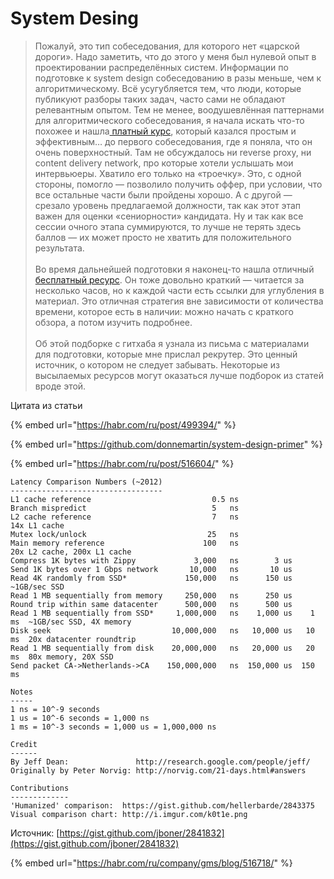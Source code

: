 # System Desing

>  Пожалуй, это тип собеседования, для которого нет «царской дороги». Надо заметить, что до этого у меня был нулевой опыт в проектировании распределённых систем. Информации по подготовке к system design собеседованию в разы меньше, чем к алгоритмическому. Всё усугубляется тем, что люди, которые публикуют разборы таких задач, часто сами не обладают релевантным опытом. Тем не менее, воодушевлённая паттернами для алгоритмического собеседования, я начала искать что-то похожее и нашла[ платный курс](https://www.educative.io/courses/grokking-the-system-design-interview), который казался простым и эффективным… до первого собеседования, где я поняла, что он очень поверхностный. Там не обсуждалось ни reverse proxy, ни content delivery network, про которые хотели услышать мои интервьюеры. Хватило его только на «троечку». Это, с одной стороны, помогло — позволило получить оффер, при условии, что все остальные части были пройдены хорошо. А с другой — срезало уровень предлагаемой должности, так как этот этап важен для оценки «сениорности» кандидата. Ну и так как все сессии очного этапа суммируются, то лучше не терять здесь баллов — их может просто не хватить для положительного результата.\
> \
> Во время дальнейшей подготовки я наконец-то нашла отличный[ бесплатный ресурс](https://github.com/donnemartin/system-design-primer). Он тоже довольно краткий — читается за несколько часов, но к каждой части есть ссылки для углубления в материал. Это отличная стратегия вне зависимости от количества времени, которое есть в наличии: можно начать с краткого обзора, а потом изучить подробнее.\
> \
> Об этой подборке с гитхаба я узнала из письма с материалами для подготовки, которые мне прислал рекрутер. Это ценный источник, о котором не следует забывать. Некоторые из высылаемых ресурсов могут оказаться лучше подборок из статей вроде этой.

Цитата из статьи

{% embed url="https://habr.com/ru/post/499394/" %}



{% embed url="https://github.com/donnemartin/system-design-primer" %}

{% embed url="https://habr.com/ru/post/516604/" %}

```
Latency Comparison Numbers (~2012)
----------------------------------
L1 cache reference                           0.5 ns
Branch mispredict                            5   ns
L2 cache reference                           7   ns                      14x L1 cache
Mutex lock/unlock                           25   ns
Main memory reference                      100   ns                      20x L2 cache, 200x L1 cache
Compress 1K bytes with Zippy             3,000   ns        3 us
Send 1K bytes over 1 Gbps network       10,000   ns       10 us
Read 4K randomly from SSD*             150,000   ns      150 us          ~1GB/sec SSD
Read 1 MB sequentially from memory     250,000   ns      250 us
Round trip within same datacenter      500,000   ns      500 us
Read 1 MB sequentially from SSD*     1,000,000   ns    1,000 us    1 ms  ~1GB/sec SSD, 4X memory
Disk seek                           10,000,000   ns   10,000 us   10 ms  20x datacenter roundtrip
Read 1 MB sequentially from disk    20,000,000   ns   20,000 us   20 ms  80x memory, 20X SSD
Send packet CA->Netherlands->CA    150,000,000   ns  150,000 us  150 ms

Notes
-----
1 ns = 10^-9 seconds
1 us = 10^-6 seconds = 1,000 ns
1 ms = 10^-3 seconds = 1,000 us = 1,000,000 ns

Credit
------
By Jeff Dean:               http://research.google.com/people/jeff/
Originally by Peter Norvig: http://norvig.com/21-days.html#answers

Contributions
-------------
'Humanized' comparison:  https://gist.github.com/hellerbarde/2843375
Visual comparison chart: http://i.imgur.com/k0t1e.png
```

Источник: [https://gist.github.com/jboner/2841832](https://gist.github.com/jboner/2841832)

{% embed url="https://habr.com/ru/company/gms/blog/516718/" %}

